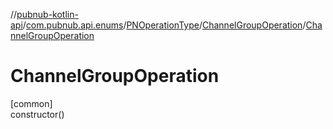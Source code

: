 //[pubnub-kotlin-api](../../../../index.md)/[com.pubnub.api.enums](../../index.md)/[PNOperationType](../index.md)/[ChannelGroupOperation](index.md)/[ChannelGroupOperation](-channel-group-operation.md)

# ChannelGroupOperation

[common]\
constructor()
